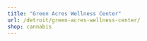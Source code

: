 ```yaml
---
title: "Green Acres Wellness Center"
url: /detroit/green-acres-wellness-center/
shop: cannabis
---
```

